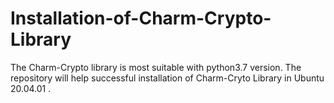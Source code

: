 # Installation-of-Charm-Crypto-Library
The Charm-Crypto library is most suitable with python3.7 version.
The repository will help successful installation of Charm-Cryto Library in Ubuntu 20.04.01  .
